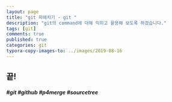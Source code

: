 ```yaml
---
layout: page
title: "git 파헤치기 - git "
description: "git의 command에 대해 익히고 활용해 보도록 하겠습니다."
tags: [git]
comments: true
published: true
categories: git
typora-copy-images-to: ../images/2019-08-16
---
```






## 끝!





##### #git #github #p4merge #sourcetree

